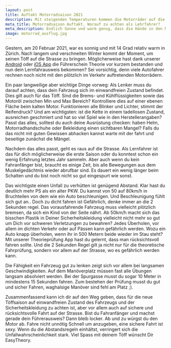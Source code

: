 ```yaml
---
layout: post
title: Auftakt Motorradsaison 2021
description: Mit steigenden Temperaturen kommen die Motorräder auf die Strasse. Auch Fahranfänger und Lernfahrer die noch nicht alles so im Griff haben sind unterwegs. Im folgenden beschreibe ich, worauf du besonders achten solltest.
meta_title: Motorradsaison Auftakt. Worauf zu achten als Lehrfahrer?
meta_description: Endlich Sonne und warm genug, dass die Hände in den Motorradhandschuhen nicht frieren. Diese Sachen solltest du als Töfffahrer beachten. 
image: motorrad_ausflug.jpg
---
```

Gestern, am 20 Februar 2021, war es sonnig und mit 14 Grad relativ warm in Zürich. Nach langem und verschneiten Winter kommt der Moment, um seinen Töff auf die Strasse zu bringen. Möglicherweise hast dank unserer [Android](https://play.google.com/store/apps/details?id=com.easytheory) oder [iOS App](https://apps.apple.com/ch/app/easytheory/id1529844252#?platform=iphone) die Führerschein Theorie vor kurzem bestanden und nun dein Lernfahrausweis bekommen? Sei vorsichtig, denn viele Autofahrer rechnen noch nicht mit den plötzlich im Verkehr auftretenden Motorrädern.

Ein paar langweilige aber wichtige Dinge vorweg: Als Lenker muss du darauf achten, dass dein Fahrzeug sich im einwandfreien Zustand befindet. Dies gilt auch für das Töff. Sind die Brems- und Kühlflüssigkeiten sowie das Motoröl zwischen Min und Max Bereich? Kontrolliere dies auf einer ebenen Fläche beim kalten Motor. Funktionieren alle Blinker und Lichter, stimmt der Reifendruck? Und am wichtigsten: ist die Kette in einem tadellosen Zustand, ausreichen geschmiert und hat so viel Spiel wie in den Herstellerangaben? Passt das alles, solltest du auch deine Ausrüstung checken: haben Helm, Motorradhandschuhe oder Bekleidung einen sichtbaren Mangel? Falls du das nicht mit guten Gewissen abhacken kannst warte mit der fahrt und beseitige zunächst die Mängel.

Nachdem das alles passt, geht es raus auf die Strasse. Als Lernfahrer ist das für dich möglicherweise die erste Saison oder du konntest schon ein wenig Erfahrung letztes Jahr sammeln. Aber auch wenn du kein Fahranfänger bist, braucht es einige Zeit, bis alle Bewegungen aus dem Muskelgedächtnis wieder abrufbar sind. Es dauert ein wenig länger beim Schalten und du bist noch nicht so gut eingespurt wie sonst.

Das wichtigste einen Unfall zu verhütten ist genügend Abstand. Klar hast du deutlich mehr PS als ein alter PKW. Du kannst von 50 auf 80km/h in Bruchteilen von dem wie ein Auto beschleunigen. Und Beschleunigung fühlt sich gut an.. Doch zu dicht fahren ist Gefährlich, denke immer an die 2 Sekunden regel. Das vorausfahrende Fahrzeug muss vielleicht plötzlich bremsen, da sich ein Kind von der Seite nährt. Ab 50km/h macht sich das bisschen Plastik in Deiner Sicherheitskleidung vielleicht nicht mehr so gut um Dich vor schweren Verletzungen zu bewahren? Jedes Überholen, vor allem im dichten Verkehr oder auf Pässen kann gefährlich werden. Wozu ein Auto knapp überholen, wenn ihr in 500 Metern beide wieder im Stau steht? Mit unserer Theorieprüfung App hast du gelernt, dass man rücksichtsvoll fahren sollte. Und die 2 Sekunden Regel gilt ja nicht nur für die theoretische Fahrprüfung, sondern vor allem auf der Strasse, wo es gefährlich werden kann.

Die Fähigkeit ein Fahrzeug gut zu lenken zeigt sich vor allem bei langsamen Geschwindigkeiten. Auf dem Manöverplatz müssen fast alle Übungen langsam absolviert werden. Bei der Spurgasse musst du sogar 10 Meter in mindestens 15 Sekunden fahren. Zum bestehen der Prüfung musst du gut und sicher Fahren, waghalsige Manöver sind fehl am Platz ;).

Zusammenfassend kann ich dir auf den Weg geben, dass für die neue Töffsaison auf einwandfreien Zustand des Fahrzeugs und der Sicherheitskleidung zu achten ist, aber vor allem auch auf sichere und rücksichtsvolle Fahrt auf der Strasse. Bist du Fahranfänger und machst gerade dein Führerausweis? Dann bleib locker. Ab und zu würgst du den Motor ab. Fahre nicht unnötig Schnell um anzugeben, eine sichere Fahrt ist sexy. Wenn du die Abstandsregeln einhältst, verringert sich die Unfallwahrscheinlichkeit stark. Viel Spass mit deinem Töff wünscht Dir EasyTheory.